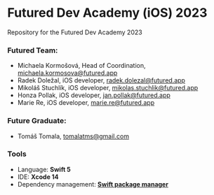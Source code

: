 # Futured Dev Academy (iOS) 2023

Repository for the Futured Dev Academy 2023

### Futured Team:

- Michaela Kormošová, Head of Coordination, <michaela.kormosova@futured.app>
- Radek Doležal, iOS developer, <radek.dolezal@futured.app>
- Mikoláš Stuchlík, iOS developer, <mikolas.stuchlik@futured.app>
- Honza Pollak, iOS developer, <jan.pollak@futured.app>
- Marie Re, iOS developer, <marie.re@futured.app>

### Future Graduate:
- Tomáš Tomala, <tomalatms@gmail.com>

### Tools

- Language: **Swift 5**
- IDE: **Xcode 14**
- Dependency management: **[Swift package manager](https://swift.org/package-manager/)**
